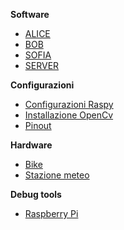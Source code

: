 **Software**

- [ALICE](software/ALICE.md)
- [BOB](software/BOB.md)
- [SOFIA](software/SOFIA.md)
- [SERVER](software/SERVER.md)

**Configurazioni**

- [Configurazioni Raspy](configurations/raspberry.md "Configurazioni Raspy")
- [Installazione OpenCv](configurations/opencv.md "Installazione OpenCv")
- [Pinout](configurations/pinout.md "Pinout Raspy")

**Hardware**

- [Bike](hardware/bike.md "Elettronica bici")
- [Stazione meteo](hardware/weather_station.md "Stazione meteo")

**Debug tools**

- [Raspberry Pi](debug-tools/raspberry_pi.md "Raspberry Pi")